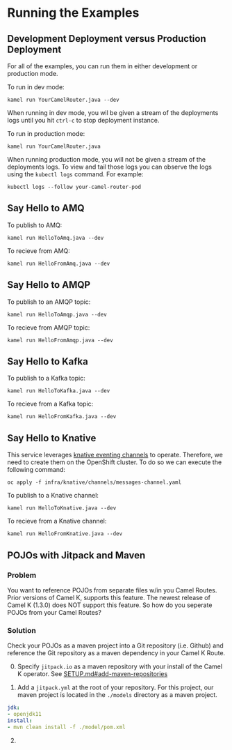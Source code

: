 # Running the Examples

## Development Deployment versus Production Deployment

For all of the examples, you can run them in either development or production mode. 

To run in dev mode: 

```kamel run YourCamelRouter.java --dev```

When running in dev mode, you wil be given a stream of the deployments logs until you hit `ctrl-c` to stop deployment instance.

To run in production mode: 

```kamel run YourCamelRouter.java```

When running production mode, you will not be given a stream of the deployments logs. To view and tail those logs you can observe the logs using the `kubectl logs` command. For example:

```kubectl logs --follow your-camel-router-pod```

## Say Hello to AMQ

To publish to AMQ: 

```kamel run HelloToAmq.java --dev```

To recieve from AMQ: 

```kamel run HelloFromAmq.java --dev```

## Say Hello to AMQP

To publish to an AMQP topic: 

```kamel run HelloToAmqp.java --dev```

To recieve from AMQP topic: 

```kamel run HelloFromAmqp.java --dev```

## Say Hello to Kafka

To publish to a Kafka topic: 

```kamel run HelloToKafka.java --dev```

To recieve from a Kafka topic: 

```kamel run HelloFromKafka.java --dev```

## Say Hello to Knative

This service leverages [knative eventing channels](https://knative.dev/docs/eventing/channels/) to operate. Therefore, we need to create
them on the OpenShift cluster. To do so we can execute the following command:

```oc apply -f infra/knative/channels/messages-channel.yaml```

To publish to a Knative channel: 

```kamel run HelloToKnative.java --dev```

To recieve from a Knative channel: 

```kamel run HelloFromKnative.java --dev```

## POJOs with Jitpack and Maven

### Problem

You want to reference POJOs from separate files w/in you Camel Routes. Prior versions of Camel K, supports this feature. The newest release of Camel K (1.3.0) does NOT support this feature. So how do you seperate POJOs from your Camel Routes? 

### Solution

Check your POJOs as a maven project into a Git repository (i.e. Github) and reference the Git repository as a maven dependency in your Camel K Route. 

0. Specify `jitpack.io` as a maven repository with your install of the Camel K operator. See [SETUP.md#add-maven-repositories](./SETUP.md#add-maven-repositories)

1. Add a `jitpack.yml` at the root of your repository. For this project, our maven project is located in the `./models` directory as a maven project.

```yaml
jdk:
- openjdk11
install:
- mvn clean install -f ./model/pom.xml
```

2. 